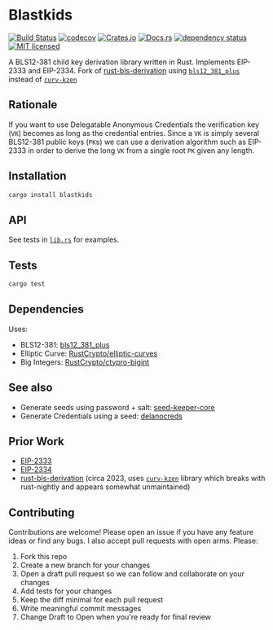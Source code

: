 # Blastkids

[![Build Status](https://travis-ci.com/DougAnderson444/blastkids.svg?branch=master)](https://travis-ci.com/DougAnderson444/blastkids)
[![codecov](https://codecov.io/gh/DougAnderson444/blastkids/branch/master/graph/badge.svg)](https://codecov.io/gh/DougAnderson444/blastkids)
[![Crates.io](https://img.shields.io/crates/v/blastkids.svg)](https://crates.io/crates/blastkids)
[![Docs.rs](https://docs.rs/blastkids/badge.svg)](https://docs.rs/blastkids)
[![dependency status](https://deps.rs/repo/github/DougAnderson444/blastkids/status.svg)](https://deps.rs/repo/github/DougAnderson444/blastkids)
[![MIT licensed](https://img.shields.io/badge/license-MIT-blue.svg)](./LICENSE)

A BLS12-381 child key derivation library written in Rust. Implements EIP-2333 and EIP-2334. Fork of [rust-bls-derivation](https://github.com/taiyi-research-institute/rust-bls-derivation) using [`bls12_381_plus`](https://github.com/mikelodder7/bls12_381_plus) instead of [`curv-kzen`](https://crates.io/crates/curv-kzen)

## Rationale

If you want to use Delegatable Anonymous Credentials the verification key (`VK`) becomes as long as the credential entries. Since a `VK` is simply several BLS12-381 public keys (`PK`s) we can use a derivation algorithm such as EIP-2333 in order to derive the long `VK` from a single root `PK` given any length.

## Installation

```bash
cargo install blastkids
```

## API

See tests in [`lib.rs`](./src/lib.rs) for examples.

## Tests

```bash
cargo test
```

## Dependencies

Uses:

- BLS12-381: [bls12_381_plus](https://crates.io/crates/bls12_381_plus)
- Elliptic Curve: [RustCrypto/elliptic-curves](https://crates.io/crates/elliptic-curve)
- Big Integers: [RustCrypto/ctypro-bigint](https://crates.io/crates/crypto-bigint)

## See also

- Generate seeds using password + salt: [seed-keeper-core](https://github.com/DougAnderson444/seed-keeper)
- Generate Credentials using a seed: [delanocreds](https://github.com/DougAnderson444/delanocreds)

## Prior Work

- [EIP-2333](https://eips.ethereum.org/EIPS/eip-2333)
- [EIP-2334](https://eips.ethereum.org/EIPS/eip-2334)
- [rust-bls-derivation](https://github.com/taiyi-research-institute/rust-bls-derivation) (circa 2023, uses [`curv-kzen`](https://crates.io/crates/curv-kzen) library which breaks with rust-nightly and appears somewhat unmaintained)

## Contributing

Contributions are welcome! Please open an issue if you have any feature ideas or find any bugs. I also accept pull requests with open arms. Please:

1. Fork this repo
2. Create a new branch for your changes
3. Open a draft pull request so we can follow and collaborate on your changes
4. Add tests for your changes
5. Keep the diff minimal for each pull request
6. Write meaningful commit messages
7. Change Draft to Open when you're ready for final review
